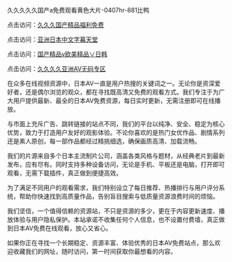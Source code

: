 
久久久久久国产a免费观看黄色大片-0407hr-881比鸭


点击访问：<a href="https://rtj-3zo.pages.dev/">久久久国产精品福利免费</a>

点击访问：<a href="https://gfd-5xg.pages.dev/">亚洲日本中文字幕天堂</a>

点击访问：<a href="https://bsdf-5f5.pages.dev/">国产精品v欧美精品∨日韩</a>

点击访问：<a href="https://fdhf-454.pages.dev/">久久久久亚洲AV无码专区</a>


在众多在线视频资源中，日本AV一直是用户热搜的关键词之一。无论你是资深爱好者，还是偶尔浏览的观众，都在寻找既高清又免费的观看方式。我们专注于为广大用户提供最新、最全的日本AV免费资源，每日实时更新，无需注册即可在线播放。

与市面上充斥广告、跳转链接的站点不同，我们的平台以纯净、安全、稳定为核心优势，致力于打造用户友好的观影体验。不论你喜欢的是热门女优作品、剧情系列还是素人原创，每一部作品都经过精挑细选，确保画质高清、加载流畅。

我们的片源来自多个日本主流制片公司，涵盖各类风格与题材，从经典老片到最新发布，应有尽有。同时支持多种设备访问，无论是手机、平板还是电脑，打开即可观看，无需下载插件，真正做到便捷高效。

为了满足不同用户的观看需求，我们特别设立了每日推荐、热播排行与用户评分系统，帮助你快速找到高质量作品，告别盲目搜索与低质量资源浪费时间的烦恼。

我们坚信，一个值得信赖的资源站，不只是资源的多少，更在于内容更新速度、播放体验与用户隐私保护。本站承诺不收集任何个人信息，也不设置付费墙，真正做到日本AV免费在线观看，放心又省心。

如果你正在寻找一个长期稳定、资源丰富、体验优秀的日本AV免费站点，那么欢迎收藏我们的网址，随时访问，第一时间获取你最想看的内容。


<span style="display:none;">[Canonical link]( https://github.com/vm20250704/655565 ）</span>
